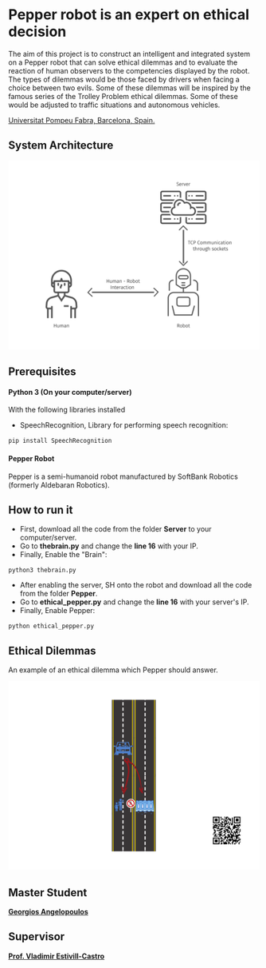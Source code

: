 # Pepper robot is an expert on ethical decision 

The aim of this project is to construct an intelligent and integrated system on a Pepper robot that can solve ethical dilemmas and to evaluate the reaction of human observers to the competencies displayed by the robot. The types of dilemmas would be those faced by drivers when facing a choice between two evils. Some of these dilemmas will be inspired by the famous series of the Trolley Problem ethical dilemmas. Some of these would be adjusted to traffic situations and autonomous vehicles. 



[Universitat Pompeu Fabra, Barcelona, Spain.](https://www.upf.edu/)


## System Architecture


<img src="/images/system_architecture.png" width="600">

## Prerequisites 

#### Python 3 (On your computer/server)

With the following libraries installed

* SpeechRecognition, Library for performing speech recognition:
```
pip install SpeechRecognition
```
#### Pepper Robot

Pepper is a semi-humanoid robot manufactured by SoftBank Robotics (formerly Aldebaran Robotics).



## How to run it

* First, download all the code from the folder **Server** to your computer/server.
* Go to **thebrain.py** and change the **line 16** with your IP.
* Finally, Enable the "Brain":

```
python3 thebrain.py
```

* After enabling the server, SH onto the robot and download all the code from the folder **Pepper**.
* Go to **ethical_pepper.py** and change the **line 16** with your server's IP.
* Finally, Enable Pepper:

```
python ethical_pepper.py
```

## Ethical Dilemmas

An example of an ethical dilemma which Pepper should answer.

<img src="/images/Dilemmas/case_no1.png" width="650">

## Master Student

[**Georgios Angelopoulos**](https://www.linkedin.com/in/george-angelopoulos/)


## Supervisor

[**Prof. Vladimir Estivill-Castro**](https://www.upf.edu/web/etic/entry/-/-/54009/409/vladimir-estivill)

<!--
* spaCy is compatible with 64-bit CPython 2.7 / 3.5+ and runs on Unix/Linux, macOS/OS X and Windows:
```
pip install -U spacy
```

* gTTS (Google Text-to-Speech), a Python library and CLI tool to interface with Google Translate's text-to-speech API:
```
pip install gTTS
```

* SpeechRecognition, Library for performing speech recognition, with support for several engines and APIs, online and offline:
```
pip install SpeechRecognition
```




-->

